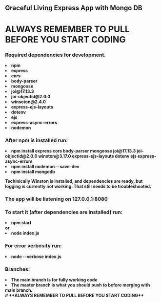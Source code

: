 ## <strong>Graceful Living Express App with Mongo DB</strong>


# **ALWAYS REMEMBER TO PULL BEFORE YOU START CODING**
### <strong>Required dependencies for development.<strong>
<li>npm</li>
<li>express</li>
<li>cors</li>
<li>body-parser</li>
<li>mongoose</li>
<li>joi@17.13.3</li>
<li>joi-objectid@2.0.0</li>
<li>winsoton@2.4.0</li>
<li>express-ejs-layouts</li>
<li>dotenv</li>
<li>ejs</li>
<li>express-async-errors</li>
<li>nodemon</li>

### <strong>After npm is installed run:</strong>
<li>npm install express cors body-parser mongoose joi@17.13.3 joi-objectid@2.0.0 winston@3.17.0 express-ejs-layouts dotenv ejs express-async-errors</li>

<li>npm install nodemon --save-dev</li>

<li>npm install mongodb</li>

<strong>Techinically</strong> Winston is installed, and dependencies are ready, but logging is currently not working. That still needs to be troubleshooted. 

### The app will be listening on <strong>127.0.0.1:8080</strong>
### <strong>To start it (after dependencies are installed) run:</strong>
<li>npm start</li>
or
<li>node index.js</li>

### <strong>For error verbosity run:</strong>
<li>node --verbose index.js</li>

### <strong> Branches: </strong>
<li>The main branch is for fully working code</li>
<li>The master branch is what you should push to before merging with main branch.</li>
# **ALWAYS REMEMBER TO PULL BEFORE YOU START CODING**
